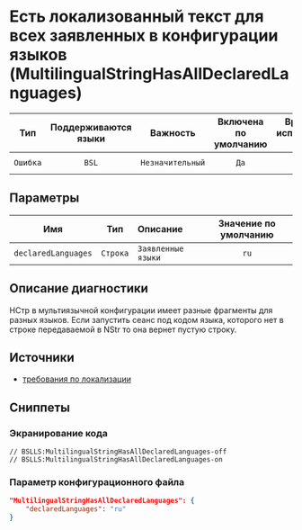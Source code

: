 # Есть локализованный текст для всех заявленных в конфигурации языков (MultilingualStringHasAllDeclaredLanguages)

 Тип | Поддерживаются<br>языки | Важность | Включена<br>по умолчанию | Время на<br>исправление (мин) | Тэги 
 :-: | :-: | :-: | :-: | :-: | :-: 
 `Ошибка` | `BSL` | `Незначительный` | `Да` | `2` | `error`<br>`localize` 

## Параметры 

 Имя | Тип | Описание | Значение по умолчанию 
 :-: | :-: | :-- | :-: 
 `declaredLanguages` | `Строка` | ```Заявленные языки``` | ```ru``` 

<!-- Блоки выше заполняются автоматически, не трогать -->
## Описание диагностики

НСтр в мультиязычной конфигурации имеет разные фрагменты для разных языков.
Если запустить сеанс под кодом языка, которого нет в строке передаваемой в NStr то она вернет пустую строку.

## Источники

- [требования по локализации](https://its.1c.ru/db/v8std/content/763/hdoc)

## Сниппеты

<!-- Блоки ниже заполняются автоматически, не трогать -->
### Экранирование кода

```bsl
// BSLLS:MultilingualStringHasAllDeclaredLanguages-off
// BSLLS:MultilingualStringHasAllDeclaredLanguages-on
```

### Параметр конфигурационного файла

```json
"MultilingualStringHasAllDeclaredLanguages": {
    "declaredLanguages": "ru"
}
```
